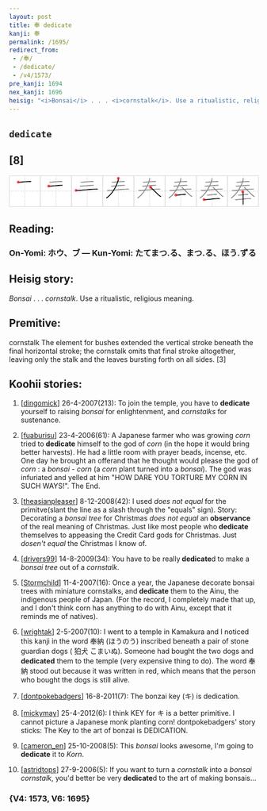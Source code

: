 ```yaml
---
layout: post
title: 奉 dedicate
kanji: 奉
permalink: /1695/
redirect_from:
 - /奉/
 - /dedicate/
 - /v4/1573/
pre_kanji: 1694
nex_kanji: 1696
heisig: "<i>Bonsai</i> . . . <i>cornstalk</i>. Use a ritualistic, religious meaning. cornstalk The element for bushes extended the vertical stroke beneath the final horizontal stroke; the cornstalk omits that final stroke altogether, leaving only the stalk and the leaves bursting forth on all sides. [3]"
---
```


## `dedicate`

## [8]

<div class="stroke"><img src="../images/E5A589.png" /></div>

## Reading:

### On-Yomi: ホウ、ブ &mdash; Kun-Yomi: たてまつ.る、まつ.る、ほう.ずる

## Heisig story:

<i>Bonsai</i> . . . <i>cornstalk</i>. Use a ritualistic, religious meaning.

## Premitive:

cornstalk The element for bushes extended the vertical stroke beneath the final horizontal stroke; the cornstalk omits that final stroke altogether, leaving only the stalk and the leaves bursting forth on all sides. [3]

## Koohii stories:

1) [<a href="http://kanji.koohii.com/profile/dingomick">dingomick</a>] 26-4-2007(213): To join the temple, you have to <strong>dedicate</strong> yourself to raising <em>bonsai</em> for enlightenment, and <em>cornstalks</em> for sustenance.

2) [<a href="http://kanji.koohii.com/profile/fuaburisu">fuaburisu</a>] 23-4-2006(61): A Japanese farmer who was growing <em>corn</em> tried to<strong> dedicate</strong> himself to the god of <em>corn</em> (in the hope it would bring better harvests). He had a little room with prayer beads, incense, etc. One day he brought an offerand that he thought would please the god of <em>corn</em> : a <em>bonsai - corn</em> (a <em>corn</em> plant turned into a <em>bonsai</em>). The god was infuriated and yelled at him &quot;HOW DARE YOU TORTURE MY CORN IN SUCH WAYS!&quot;. The End.

3) [<a href="http://kanji.koohii.com/profile/theasianpleaser">theasianpleaser</a>] 8-12-2008(42): I used <em>does not equal</em> for the primitve(slant the line as a slash through the &quot;equals&quot; sign). Story: Decorating a <em>bonsai tree</em> for Christmas <em>does not equal</em> an <strong>observance</strong> of the real meaning of Christmas. Just like most people who<strong> dedicate</strong> themselves to appeasing the Credit Card gods for Christmas. Just <em>dosen&#039;t equal</em> the Christmas I know of.

4) [<a href="http://kanji.koohii.com/profile/drivers99">drivers99</a>] 14-8-2009(34): You have to be really<strong> dedicate</strong>d to make a <em>bonsai tree</em> out of a <em>cornstalk</em>.

5) [<a href="http://kanji.koohii.com/profile/Stormchild">Stormchild</a>] 11-4-2007(16): Once a year, the Japanese decorate bonsai trees with miniature cornstalks, and<strong> dedicate</strong> them to the Ainu, the indigenous people of Japan. (For the record, I completely made that up, and I don&#039;t think corn has anything to do with Ainu, except that it reminds me of natives).

6) [<a href="http://kanji.koohii.com/profile/wrightak">wrightak</a>] 2-5-2007(10): I went to a temple in Kamakura and I noticed this kanji in the word 奉納 (ほうのう) inscribed beneath a pair of stone guardian dogs ( 狛犬 こまいぬ). Someone had bought the two dogs and <strong>dedicated</strong> them to the temple (very expensive thing to do). The word 奉納 stood out because it was written in red, which means that the person who bought the dogs is still alive.

7) [<a href="http://kanji.koohii.com/profile/dontpokebadgers">dontpokebadgers</a>] 16-8-2011(7): The bonzai key (キ) is dedication.

8) [<a href="http://kanji.koohii.com/profile/mickymay">mickymay</a>] 25-4-2012(6): I think KEY for キ is a better primitive. I cannot picture a Japanese monk planting corn! dontpokebadgers&#039; story sticks: The Key to the art of bonzai is DEDICATION.

9) [<a href="http://kanji.koohii.com/profile/cameron_en">cameron_en</a>] 25-10-2008(5): This <em>bonsai</em> looks awesome, I&#039;m going to<strong> dedicate</strong> it to <em>Korn</em>.

10) [<a href="http://kanji.koohii.com/profile/astridtops">astridtops</a>] 27-9-2006(5): If you want to turn a <em>cornstalk</em> into a <em>bonsai cornstalk</em>, you&#039;d better be very<strong> dedicate</strong>d to the art of making bonsais...

### {V4: 1573, V6: 1695}
